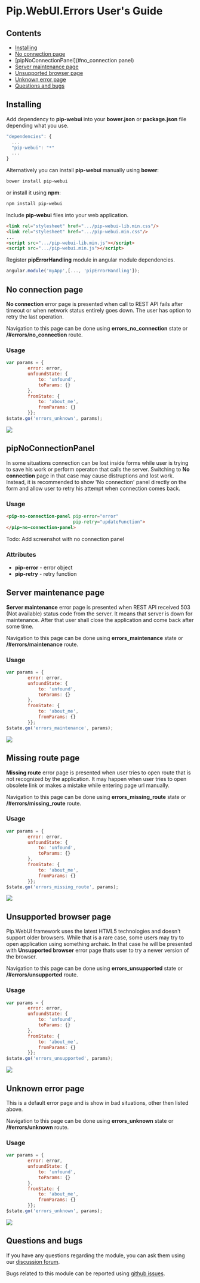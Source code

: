 # Pip.WebUI.Errors User's Guide

## <a name="contents"></a> Contents
- [Installing](#install)
- [No connection page](#no_connection_page)
- [pipNoConnectionPanel](#no_connection panel)
- [Server maintenance page](#server_maintenance_page)
- [Unsupported browser page](#unsupported_browser_page)
- [Unknown error page](#unknown_error_page)
- [Questions and bugs](#issues)


## <a name="install"></a> Installing

Add dependency to **pip-webui** into your **bower.json** or **package.json** file depending what you use.
```javascript
"dependencies": {
  ...
  "pip-webui": "*"
  ...
}
```

Alternatively you can install **pip-webui** manually using **bower**:
```bash
bower install pip-webui
```

or install it using **npm**:
```bash
npm install pip-webui
```

Include **pip-webui** files into your web application.
```html
<link rel="stylesheet" href=".../pip-webui-lib.min.css"/>
<link rel="stylesheet" href=".../pip-webui.min.css"/>
...
<script src=".../pip-webui-lib.min.js"></script>
<script src=".../pip-webui.min.js"></script>
```

Register **pipErrorHandling** module in angular module dependencies.
```javascript
angular.module('myApp',[..., 'pipErrorHandling']);
```


## <a name="no_connection_page"></a> No connection page

**No connection** error page is presented when call to REST API fails after timeout or when network status entirely goes down.
The user has option to retry the last operation.

Navigation to this page can be done using **errors_no_connection** state or **/#errors/no_connection** route.

### Usage
```javascript
var params = {
        error: error,
        unfoundState: {
            to: 'unfound',
            toParams: {}
        },
        fromState: {
            to: 'about_me',
            fromParams: {}
        }};
$state.go('errors_unknown', params);
```

<img src="../doc/images/img-no_connection.png"/>


## <a name="no_connection_panel"></a> pipNoConnectionPanel

In some situations connection can be lost inside forms while user is trying to save his work or perform operaton that calls the server. Switching to **No connection** page in that case may cause distruptions and lost work. Instead, it is recommended to
show 'No connection' panel directly on the form and allow user to retry his attempt when connection comes back.

### Usage
```html
<pip-no-connection-panel pip-error="error"
                         pip-retry="updateFunction">
</pip-no-connection-panel>
```

Todo: Add screenshot with no connection panel

### Attributes
* **pip-error** - error object
* **pip-retry** - retry function

## <a name="server_maintenance_page"></a> Server maintenance page

**Server maintenance** error page is presented when REST API received 503 (Not available) status code from the server.
It means that server is down for maintenance. After that user shall close the application and come back after some time.

Navigation to this page can be done using **errors_maintenance** state or **/#errors/maintenance** route.

### Usage
```javascript
var params = {
        error: error,
        unfoundState: {
            to: 'unfound',
            toParams: {}
        },
        fromState: {
            to: 'about_me',
            fromParams: {}
        }};
$state.go('errors_maintenance', params);
```

<img src="../doc/images/img-maintenance.png"/>


## <a name="missing_route_page"></a> Missing route page

**Missing route** error page is presented when user tries to open route that is not recognized by the application. 
It may happen when user tries to open obsolete link or makes a mistake while entering page url manually.

Navigation to this page can be done using **errors_missing_route** state or **/#errors/missing_route** route.

### Usage
```javascript
var params = {
        error: error,
        unfoundState: {
            to: 'unfound',
            toParams: {}
        },
        fromState: {
            to: 'about_me',
            fromParams: {}
        }};
$state.go('errors_missing_route', params);
```

<img src="../doc/images/img-route_fails.png"/>


## <a name="unsupported_browser_page"></a> Unsupported browser page

Pip.WebUI framework uses the latest HTML5 technologies and doesn't support older browsers. While that is a rare case,
some users may try to open application using something archaic. In that case he will be presented with 
**Unsupported browser** error page thats user to try a newer version of the browser. 

Navigation to this page can be done using **errors_unsupported** state or **/#errors/unsupported** route.

### Usage
```javascript
var params = {
        error: error,
        unfoundState: {
            to: 'unfound',
            toParams: {}
        },
        fromState: {
            to: 'about_me',
            fromParams: {}
        }};
$state.go('errors_unsupported', params);
```

<img src="../doc/images/img-unsupported.png"/>


## <a name="unknown_error_page"></a> Unknown error page

This is a default error page and is show in bad situations, other then listed above.

Navigation to this page can be done using **errors_unknown** state or **/#errors/unknown** route.

### Usage
```javascript
var params = {
        error: error,
        unfoundState: {
            to: 'unfound',
            toParams: {}
        },
        fromState: {
            to: 'about_me',
            fromParams: {}
        }};
$state.go('errors_unknown', params);
```

<img src="../doc/images/img-unknown_error.png"/>


## <a name="issues"></a> Questions and bugs

If you have any questions regarding the module, you can ask them using our 
[discussion forum](https://groups.google.com/forum/#!forum/pip-webui).

Bugs related to this module can be reported using [github issues](https://github.com/pip-webui/pip-webui-errors/issues).

